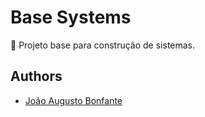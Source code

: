 <h1>
    Base Systems
</h1>
<p>🚀 Projeto base para construção de sistemas.</p>

## Authors
- [João Augusto Bonfante](https://github.com/joaodev)